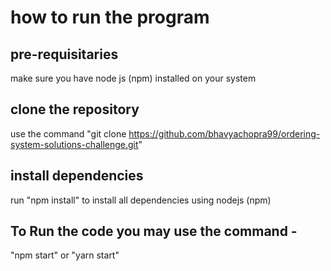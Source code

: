 # how to run the program

## pre-requisitaries
make sure you have node js (npm) installed on your system

## clone the repository
use the command "git clone https://github.com/bhavyachopra99/ordering-system-solutions-challenge.git" 

## install dependencies
run "npm install" to install all dependencies using nodejs (npm)

## To Run the code you may use the command - 
"npm start" or "yarn start"

